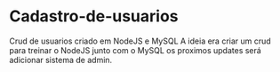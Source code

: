 # Cadastro-de-usuarios
Crud de usuarios criado em NodeJS e MySQL
A ideia era criar um crud para treinar o NodeJS junto com o MySQL os proximos updates será adicionar sistema de admin.

